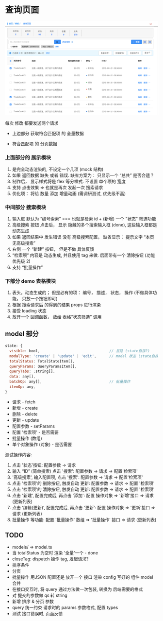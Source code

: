 # 查询页面

![](./docs/query.png)

每次 修改 都要发送两个请求
* 上边部分 获取符合匹配项 的 全量数据

* 符合匹配项 的 分页数据

### 上面部分的 展示模块

1. 是完全动态渲染的, 不设定一个几项 (mock 结构)
2. 如果 返回数据 缺失 或者 错误. 缺省方案为： 只显示一个 “总共” 是否合适？
3. 制作后， 显示样式将是 flex 等分样式. 不设置 单个项的 宽度
4. 支持 点击效果 => 也就是再次 发起一次 搜索请求
5. 优化项： 将给 数量 添加 增量动画 (需调研测试, 优先级不高)

### 中间部分 搜索模块

1. 输入框 默认为 “编号索索” === 也就是检索 id + (新增) 一个 "状态" 筛选功能
2. 高级搜索 按钮 点击后， 显示 隐藏的多个搜索输入框 (done), 这些输入框都是 动态生成
3. 如果 返回结果中 发生错误 没有 高级搜索配置。 缺省显示： 提示文字 “本页无高级搜索”
4. 右侧 一个 “新建” 按钮， 但是不做 具体反馈
5. “检索项” 内容是 动态生成, 并且使用 tag 来做. 后面带有一个 清除按钮 (功能 优先级 2)
6. 支持 “批量操作”

### 下部分 demo 表格模块
1. 表头，动态生成的； 但是必有的项： 编号， 描述， 状态， 操作 (不做具体功能， 只放一个按钮即可)
2. 根据 搜索请求后 的得到的结果 props 进行渲染
3. 接受 loading 状态
4. 放开一个 回调函数， 放给 表格“状态筛选” 调用

## model 部分

```js
state: {
  visible: bool,                                // 显隐 (state自存?)
  modalType: 'create' | 'update' | 'edit',      // modal 状态 (state自存?)
  totalStatus: TotalStateItem[],
  queryParams: QueryParamsItem[],
  queryTabs: ;string[],
  data: any[],
  batchOp: any[],                               // 批量操作
  itemOp: any,
}
```
* 请求 - fetch
* 新增 - create
* 删除 - delete
* 更新 - update
* 配置参数 - setParams
* 配置 '检索项' - 是否需要
* 批量操作 (数组)
* 单个对象操作 (对象) - 是否需要

测试操作内容:
1. 点击 '状态'按钮: 配置参数 -> 请求
2. 输入 “ID” (简单搜索) 点击 '搜索': 配置参数 -> 请求 -> 配置'检索项'
3. '高级搜索', 输入配置项, 点击 '搜索': 配置参数 -> 请求 -> 配置'检索项'
4. 点击 '检索项'的 删除按钮, 触发自动 更新: 配置参数 -> 请求 -> 配置 '检索项'
5. 点击 '检索项'的 清除按钮, 触发自动 更新: 配置参数 -> 请求 -> 配置 '检索项'
6. 点击 '新建', 配置完成后, 再点击 '添加': 配置 操作对象 => '新增'接口 => 请求 (更新列表)
7. 点击 ‘编辑(更新)’, 配置完成后, 再点击 '更新': 配置 操作对象 => '更新'接口 => 请求 (更新列表)
8. 批量操作 等功能: 配置 '批量操作' 数组 => '批量操作' 接口 => 请求 (更新列表)

## TODO
* models/ => model.ts 
* 当 totalStatus 为空时 渲染 '全量'一个 - done
* closeTag: dispatch 操作 tag, 发起请求?
* 排序条件
* 分页
* 批量操作 用JSON 配置还是 放开一个 接口 渲染 config 写好的 组件 model 合并
* 在接口交互时, 将 query 通过方法做一次包装, 转换为 后端需要的格式
* 对 提交的参数做 qs 转 string
* 新增 排序 & 分页 参数
* query 统一约束 请求时的 params 参数格式, 配置 types
* 测试 接口错误时, 页面反馈
